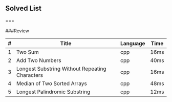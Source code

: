 ## Solved List

===

###Review

| # | Title | Language | Time | 
|---| ----- | -------- | ---- |
| 1 | Two Sum | cpp | 16ms |
| 2 | Add Two Numbers | cpp | 40ms |
| 3 | Longest Substring Without Repeating Characters | cpp | 16ms |
| 4 | Median of Two Sorted Arrays | cpp | 48ms |
| 5 | Longest Palindromic Substring | cpp | 12ms |

